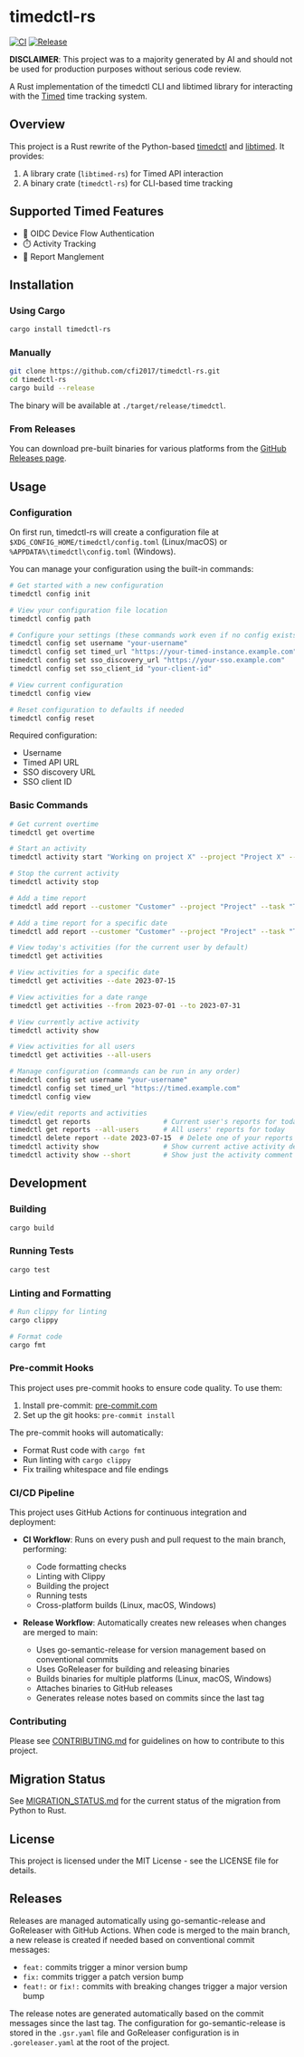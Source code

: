 # timedctl-rs

[![CI](https://github.com/cfi2017/timedctl-rs/actions/workflows/ci.yml/badge.svg)](https://github.com/cfi2017/timedctl-rs/actions/workflows/ci.yml)
[![Release](https://github.com/cfi2017/timedctl-rs/actions/workflows/release.yml/badge.svg)](https://github.com/cfi2017/timedctl-rs/actions/workflows/release.yml)

**DISCLAIMER**: This project was to a majority generated by AI and should not be used for production purposes without serious code review.

A Rust implementation of the timedctl CLI and libtimed library for interacting with the [Timed](https://github.com/adfinis/timed) time tracking system.

## Overview

This project is a Rust rewrite of the Python-based [timedctl](https://github.com/adfinis/timedctl) and [libtimed](https://github.com/adfinis/libtimed). It provides:

1. A library crate (`libtimed-rs`) for Timed API interaction
2. A binary crate (`timedctl-rs`) for CLI-based time tracking

## Supported Timed Features

- 🔐 OIDC Device Flow Authentication
- ⏱️ Activity Tracking
- 📝 Report Manglement

## Installation

### Using Cargo

```bash
cargo install timedctl-rs
```

### Manually

```bash
git clone https://github.com/cfi2017/timedctl-rs.git
cd timedctl-rs
cargo build --release
```

The binary will be available at `./target/release/timedctl`.

### From Releases

You can download pre-built binaries for various platforms from the [GitHub Releases page](https://github.com/cfi2017/timedctl-rs/releases).

## Usage

### Configuration

On first run, timedctl-rs will create a configuration file at `$XDG_CONFIG_HOME/timedctl/config.toml` (Linux/macOS) or `%APPDATA%\timedctl\config.toml` (Windows).

You can manage your configuration using the built-in commands:

```bash
# Get started with a new configuration
timedctl config init

# View your configuration file location
timedctl config path

# Configure your settings (these commands work even if no config exists yet)
timedctl config set username "your-username"
timedctl config set timed_url "https://your-timed-instance.example.com"
timedctl config set sso_discovery_url "https://your-sso.example.com"
timedctl config set sso_client_id "your-client-id"

# View current configuration
timedctl config view

# Reset configuration to defaults if needed
timedctl config reset
```

Required configuration:
- Username
- Timed API URL
- SSO discovery URL
- SSO client ID

### Basic Commands

```bash
# Get current overtime
timedctl get overtime

# Start an activity
timedctl activity start "Working on project X" --project "Project X" --task "Development"

# Stop the current activity
timedctl activity stop

# Add a time report
timedctl add report --customer "Customer" --project "Project" --task "Task" --duration "1:30" --description "Description"

# Add a time report for a specific date
timedctl add report --customer "Customer" --project "Project" --task "Task" --duration "1:30" --description "Description" --date "2023-07-15"

# View today's activities (for the current user by default)
timedctl get activities

# View activities for a specific date
timedctl get activities --date 2023-07-15

# View activities for a date range
timedctl get activities --from 2023-07-01 --to 2023-07-31

# View currently active activity
timedctl activity show

# View activities for all users
timedctl get activities --all-users

# Manage configuration (commands can be run in any order)
timedctl config set username "your-username"
timedctl config set timed_url "https://timed.example.com"
timedctl config view

# View/edit reports and activities
timedctl get reports                  # Current user's reports for today
timedctl get reports --all-users      # All users' reports for today
timedctl delete report --date 2023-07-15  # Delete one of your reports
timedctl activity show                # Show current active activity details
timedctl activity show --short        # Show just the activity comment
```

## Development

### Building

```bash
cargo build
```

### Running Tests

```bash
cargo test
```

### Linting and Formatting

```bash
# Run clippy for linting
cargo clippy

# Format code
cargo fmt
```

### Pre-commit Hooks

This project uses pre-commit hooks to ensure code quality. To use them:

1. Install pre-commit: [pre-commit.com](https://pre-commit.com/#install)
2. Set up the git hooks: `pre-commit install`

The pre-commit hooks will automatically:
- Format Rust code with `cargo fmt`
- Run linting with `cargo clippy`
- Fix trailing whitespace and file endings

### CI/CD Pipeline

This project uses GitHub Actions for continuous integration and deployment:

- **CI Workflow**: Runs on every push and pull request to the main branch, performing:
  - Code formatting checks
  - Linting with Clippy
  - Building the project
  - Running tests
  - Cross-platform builds (Linux, macOS, Windows)

- **Release Workflow**: Automatically creates new releases when changes are merged to main:
  - Uses go-semantic-release for version management based on conventional commits
  - Uses GoReleaser for building and releasing binaries
  - Builds binaries for multiple platforms (Linux, macOS, Windows)
  - Attaches binaries to GitHub releases
  - Generates release notes based on commits since the last tag

### Contributing

Please see [CONTRIBUTING.md](./CONTRIBUTING.md) for guidelines on how to contribute to this project.

## Migration Status

See [MIGRATION_STATUS.md](./MIGRATION_STATUS.md) for the current status of the migration from Python to Rust.

## License

This project is licensed under the MIT License - see the LICENSE file for details.

## Releases

Releases are managed automatically using go-semantic-release and GoReleaser with GitHub Actions. When code is merged to the main branch, a new release is created if needed based on conventional commit messages:

- `feat:` commits trigger a minor version bump
- `fix:` commits trigger a patch version bump
- `feat!:` or `fix!:` commits with breaking changes trigger a major version bump

The release notes are generated automatically based on the commit messages since the last tag. The configuration for go-semantic-release is stored in the `.gsr.yaml` file and GoReleaser configuration is in `.goreleaser.yaml` at the root of the project.
